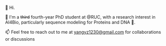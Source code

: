 👋 Hi. 

👀 I'm a ~~third~~ fourth-year PhD student at @RUC, with a research interest in AI4Bio, particularly sequence modeling for Proteins and DNA 🧬.

📫 Feel free to reach out to me at yangyz1230@gmail.com for collaborations or discussions

<!---
yangzhao1230/yangzhao1230 is a ✨ special ✨ repository because its `README.md` (this file) appears on your GitHub profile.
You can click the Preview link to take a look at your changes.
--->

<!-- <p align="center">
   <img width="48%" src="https://readme-stats.jonas-bernard.dev/api?username=yangzhao1230&show_icons=true&theme=tokyonight" />
   <img width="48%" src="https://github-readme-streak-stats.herokuapp.com/?user=yangzhao1230&theme=tokyonight" />
</p> -->


<!-- **Github Metrics:**

<p align="center">
	<img src="/github-metrics.svg" alt="Metrics" width="400">
</p> -->

<!---
**Status:**

<p align="center">
   <img width="48%" src="https://readme-stats.jonas-bernard.dev/api?username=yangzhao1230&show_icons=true&theme=tokyonight" />
   <img width="48%" src="https://github-readme-streak-stats.herokuapp.com/?user=yangzhao1230&theme=tokyonight" />
</p>
</p> -->
